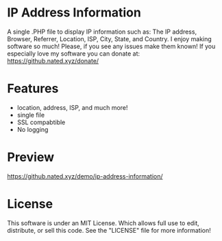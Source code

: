IP Address Information
====================================

A single .PHP file to display IP information such as: The IP address, Browser, Referrer, Location, ISP, 
City, State, and Country. I enjoy making software so much! Please, if you see any issues make them 
known! If you especially love my software you can donate at: https://github.nated.xyz/donate/

Features
===============
* location, address, ISP, and much more!
* single file
* SSL compabtible
* No logging

Preview
========
https://github.nated.xyz/demo/ip-address-information/

License
==========
This software is under an MIT License. Which allows full use to edit, distribute, or sell this code.
See the "LICENSE" file for more information!
